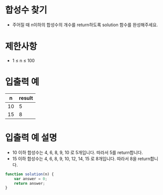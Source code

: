# 합성수 찾기
- 주어질 때 n이하의 합성수의 개수를 return하도록 solution 함수를 완성해주세요.

# 제한사항
- 1 ≤ n ≤ 100

# 입출력 예
| n | result |
| - | ------ |
| 10 | 5 |
| 15 | 8 |

# 입출력 예 설명
- 10 이하 합성수는 4, 6, 8, 9, 10 로 5개입니다. 따라서 5를 return합니다.
- 15 이하 합성수는 4, 6, 8, 9, 10, 12, 14, 15 로 8개입니다. 따라서 8을 return합니다.


```javascript
function solution(n) {
    var answer = 0;
    return answer;
}
```
